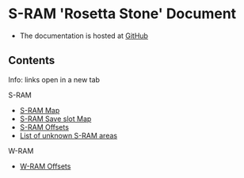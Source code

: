 ﻿# S-RAM 'Rosetta Stone' Document

* The documentation is hosted at <a href="https://github.com/CleanCodeX/SramFormat.SoE" target=_>GitHub</a>

## Contents

Info: links open in a new tab

S-RAM
* <a href="https://github.com/CleanCodeX/RosettaStone.Sram.SoE/blob/master/Markdown/Items/S-RAM.md" target=_>S-RAM Map</a>
* <a href="https://github.com/CleanCodeX/RosettaStone.Sram.SoE/blob/master/Markdown/Items/SaveSlot.md" target=_>S-RAM Save slot Map</a>
* <a href="https://github.com/CleanCodeX/RosettaStone.Sram.SoE/blob/master/Markdown/Offsets.md" target=_>S-RAM Offsets</a>
* <a href="https://github.com/CleanCodeX/RosettaStone.Sram.SoE/blob/master/Markdown/Unknowns.md" target=_>List of unknown S-RAM areas</a>

W-RAM
* <a href="https://github.com/CleanCodeX/RosettaStone.Savestate.Snes9x.SoE/blob/master/Markdown/Offsets.md" target=_>W-RAM Offsets</a>
